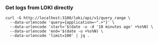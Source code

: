 


### Get logs from LOKI directly

```shell
curl -G http://localhost:3100/loki/api/v1/query_range \
  --data-urlencode 'query={application=~".+"}' \
  --data-urlencode 'start='$(date -u -d '10 minutes ago' +%s%N) \
  --data-urlencode 'end='$(date -u +%s%N) \
  --data-urlencode 'limit=100' | jq .
```